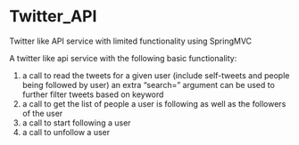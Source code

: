 Twitter_API
===========

Twitter like API service with limited functionality using SpringMVC

A twitter like api service with the following basic functionality: 
1. a call to read the tweets for a given user (include self-tweets and people being followed by user) 
an extra “search=” argument can be used to further filter tweets based on keyword 
2. a call to get the list of people a user is following as well as the followers of the user 
3. a call to start following a user 
4. a call to unfollow a user 
